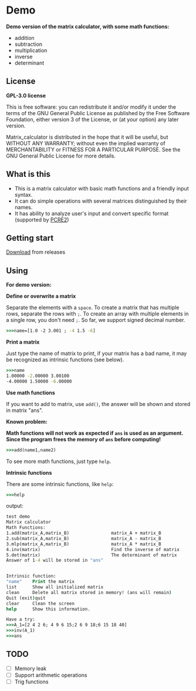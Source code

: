 # Demo

**Demo version of the matrix calculator, with some math functions:**

* addition
* subtraction
* multiplication 
* inverse
* determinant

## License

**GPL-3.0 license**

This is free software: you can redistribute it and/or modify it under the terms of the GNU General Public License as published by the Free Software Foundation, either version 3 of the License, or (at your option) any later version.

Matrix_calculator is distributed in the hope that it will be useful, but WITHOUT ANY WARRANTY; without even the implied warranty of MERCHANTABILITY or FITNESS FOR A PARTICULAR PURPOSE. See the GNU General Public License for more details.

## What is this

* This is a matrix calculator with basic math functions and a friendly input syntax.
* It can do simple operations with several matrices distinguished by their names.
* It has ability to analyze user's input and convert specific format (supported by [PCRE2](https://github.com/PCRE2Project/pcre2))


## Getting start

[Download](https://github.com/bajzc/A_tiny_matrix_calculator/releases) from releases

## Using

**For demo version:**

**Define or overwrite a matrix**

Separate the elements with a `space`.
To create a matrix that has multiple rows, separate the rows with `;`.
To create an array with multiple elements in a single row, you don't need `;`.
So far, we support signed decimal number.
```cmd
>>>name=[1.0 -2 3.001 ; -4 1.5 -6]
```

**Print a matrix**

Just type the name of matrix to print, if your matrix has a bad name, it may be recognized as intrinsic functions (see below).
```cmd
>>>name
1.00000 -2.00000 3.00100
-4.00000 1.50000 -6.00000
```

**Use math functions**

If you want to add to matrix, use `add()`, the answer will be shown and stored in matrix "ans".

**Known problem:**

**Math functions will not work as expected if `ans` is used as an argument. Since the program frees the memory of `ans` before computing!**

```cmd
>>>add(name1,name2)
```
To see more math functions, just type `help`.

**Intrinsic functions**

There are some intrinsic functions, like `help`:

```cmd
>>>help
```
output:
```cmd
test demo
Matrix calculator
Math Functions:
1.add(matrix_A,matrix_B)                matrix_A + matrix_B
2.sub(matrix_A,matrix_B)                matrix_A - matrix_B
3.mlp(matrix_A,matrix_B)                matrix_A * matrix_B
4.inv(matrix)                           Find the inverse of matrix
5.det(matrix)                           The determinant of matrix
Answer of 1-4 will be stored in "ans"


Intrinsic function:
"name"    Print the matrix
list      Show all initialized matrix
clean     Delete all matrix stored in memory! (ans will remain)
Quit (exit)quit
clear     Clean the screen
help      Show this information.

Have a try:
>>>A_1=[2 4 2 6; 4 9 6 15;2 6 9 18;6 15 18 40]
>>>inv(A_1)
>>>ans
```

## TODO

- [ ] Memory leak
- [ ] Support arithmetic operations
- [ ] Trig functions